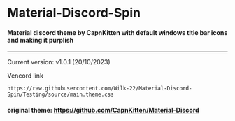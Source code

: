 # Material-Discord-Spin
#### Material discord theme by CapnKitten with default windows title bar icons and making it purplish
<hr>

Current version: v1.0.1 (20/10/2023)

Vencord link
```
https://raw.githubusercontent.com/Wilk-22/Material-Discord-Spin/Testing/source/main.theme.css
```

#### original theme: https://github.com/CapnKitten/Material-Discord

